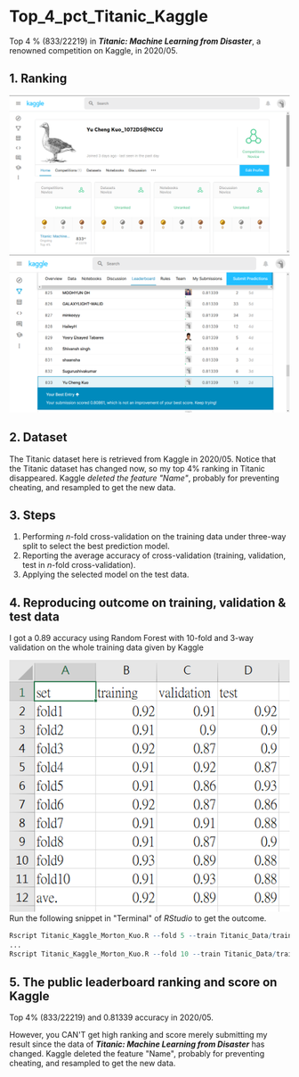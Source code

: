 # Top_4_pct_Titanic_Kaggle
Top 4 % (833/22219) in ***Titanic: Machine Learning from Disaster***, a renowned competition on Kaggle, in 2020/05. 


## 1. Ranking 

![titanicLeaderBoard01](Top_4_pct_Titanic_01.png)
![titanicLeaderBoard02](Top_4_pct_Titanic_02.png)

## 2. Dataset

The Titanic dataset here is retrieved from Kaggle in 2020/05. Notice that the Titanic dataset has changed now, so my top 4% ranking in Titanic disappeared. Kaggle *deleted the feature "Name"*, probably for preventing cheating, and resampled to get the new data. 


## 3. Steps

1. Performing *n*-fold cross-validation on the training data under three-way split to select the best prediction model.
2. Reporting the average accuracy of cross-validation (training, validation, test in *n*-fold cross-validation).
3. Applying the selected model on the test data.

## 4. Reproducing outcome on training, validation & test data

I got a 0.89 accuracy using Random Forest with 10-fold and 3-way validation on the whole training data given by Kaggle

![outcome](Top_4_pct_Titanic_03.png)
Run the following snippet in "Terminal" of *RStudio* to get the outcome.
```R
Rscript Titanic_Kaggle_Morton_Kuo.R --fold 5 --train Titanic_Data/train.csv --test Titanic_Data/test.csv --report performance1.csv --predict predict.csv
...
Rscript Titanic_Kaggle_Morton_Kuo.R --fold 10 --train Titanic_Data/train.csv --test Titanic_Data/test.csv --report performance6.csv --predict predict.csv
```

## 5. The public leaderboard ranking and score on Kaggle

Top 4% (833/22219) and 0.81339 accuracy in 2020/05. 

However, you CAN'T get high ranking and score merely submitting my result since the data of ***Titanic: Machine Learning from Disaster*** has changed. Kaggle deleted the feature "Name", probably for preventing cheating, and resampled to get the new data. 
